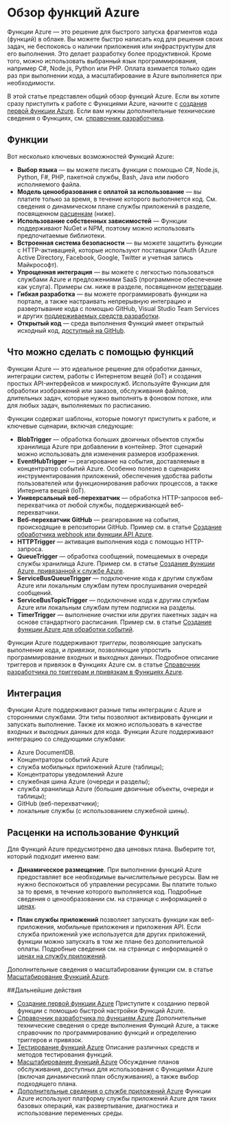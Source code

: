 <properties
   pageTitle="Обзор функций Azure | Microsoft Azure"
   description="Узнайте, как использовать Функции Azure для оптимизации асинхронных рабочих нагрузок за считанные минуты."
   services="functions"
   documentationCenter="na"
   authors="mattchenderson"
   manager="erikre"
   editor=""
   tags=""
   keywords="функции azure, функции, обработка событий, веб-перехватчики, динамические вычисления, независимая архитектура"/>

<tags
   ms.service="functions"
   ms.devlang="multiple"
   ms.topic="get-started-article"
   ms.tgt_pltfrm="multiple"
   ms.workload="na"
   ms.date="05/08/2016"
   ms.author="cfowler;mahender;glenga"/>
   
   
# Обзор функций Azure

Функции Azure — это решение для быстрого запуска фрагментов кода (функций) в облаке. Вы можете быстро написать код для решения своих задач, не беспокоясь о наличии приложения или инфраструктуры для его выполнения. Это делает разработку более продуктивной. Кроме того, можно использовать выбранный язык программирования, например C#, Node.js, Python или PHP. Оплата взимается только один раз при выполнении кода, а масштабирование в Azure выполняется при необходимости.

В этой статье представлен общий обзор функций Azure. Если вы хотите сразу приступить к работе с Функциями Azure, начните с [создания первой функции Azure](functions-create-first-azure-function.md). Если вам нужны дополнительные технические сведения о Функциях, см. [справочник разработчика](functions-reference.md).

## Функции

Вот несколько ключевых возможностей Функций Azure:
    
* **Выбор языка** — вы можете писать функции с помощью C#, Node.js, Python, F#, PHP, пакетной службы, Bash, Java или любого исполняемого файла.  
* **Модель ценообразования с оплатой за использование** — вы платите только за время, в течение которого выполняется код. См. сведения о динамическом плане службы приложений в разделе, посвященном [расценкам](#pricing) (ниже).  
* **Использование собственных зависимостей** — Функции поддерживают NuGet и NPM, поэтому можно использовать предпочитаемые библиотеки.  
* **Встроенная система безопасности** — вы можете защитить функции с HTTP-активацией, которые используют поставщики OAuth (Azure Active Directory, Facebook, Google, Twitter и учетная запись Майкрософт).  
* **Упрощенная интеграция** — вы можете с легкостью пользоваться службами Azure и предложениями SaaS (программное обеспечение как услуга). Примеры см. ниже в разделе, посвященном [интеграции](#integrations).  
* **Гибкая разработка** — вы можете программировать функции на портале, а также настраивать непрерывную интеграцию и развертывание кода с помощью GitHub, Visual Studio Team Services и других [поддерживаемых средств разработки](../app-service-web/web-sites-deploy.md#deploy-using-an-ide).  
* **Открытый код** — среда выполнения Функций имеет открытый исходный код, [доступный на GitHub](https://github.com/azure/azure-webjobs-sdk-script).  

## Что можно сделать с помощью функций

Функции Azure — это идеальное решение для обработки данных, интеграции систем, работы с Интернетом вещей (IoT) и создания простых API-интерфейсов и микрослужб. Используйте Функции для обработки изображений или заказов, обслуживания файлов, длительных задач, которые нужно выполнять в фоновом потоке, или для любых задач, выполняемых по расписанию.

Функции содержат шаблоны, которые помогут приступить к работе, и ключевые сценарии, включая следующие:

* **BlobTrigger** — обработка больших двоичных объектов службы хранилища Azure при добавлении в контейнер. Этот сценарий можно использовать для изменения размеров изображения.
* **EventHubTrigger** — реагирование на события, доставляемые в концентратор событий Azure. Особенно полезно в сценариях инструментирования приложений, обеспечения удобства работы пользователей или функционирования рабочих процессов, а также Интернета вещей (IoT).
* **Универсальный веб-перехватчик** — обработка HTTP-запросов веб-перехватчика от любой службы, поддерживающей веб-перехватчики.
* **Веб-перехватчик GitHub** — реагирование на события, происходящие в репозитории GitHub. Пример см. в статье [Создание обработчика webhook или функции API Azure](functions-create-a-web-hook-or-api-function.md).
* **HTTPTrigger** — активация выполнения кода с помощью HTTP-запроса.
* **QueueTrigger** — обработка сообщений, помещаемых в очереди службы хранилища Azure. Пример см. в статье [Создание функции Azure, привязанной к службе Azure](functions-create-an-azure-connected-function.md).
* **ServiceBusQueueTrigger** — подключение кода к другим службам Azure или локальным службам путем прослушивания очередей сообщений. 
* **ServiceBusTopicTrigger** — подключение кода к другим службам Azure или локальным службам путем подписки на разделы. 
* **TimerTrigger** — выполнение очистки или других пакетных задач на основе стандартного расписания. Пример см. в статье [Создание функции Azure для обработки событий](functions-create-an-event-processing-function.md).

Функции Azure поддерживают *триггеры*, позволяющие запускать выполнение кода, и *привязки*, позволяющие упростить программирование входных и выходных данных. Подробное описание триггеров и привязок в Функциях Azure см. в статье [Справочник разработчика по триггерам и привязкам в Функциях Azure](functions-triggers-bindings.md).


## <a name="integrations"></a>Интеграция

Функции Azure поддерживают разные типы интеграции с Azure и сторонними службами. Эти типы позволяют активировать функции и запускать выполнение. Также их можно использовать в качестве входных и выходных данных для кода. Функции Azure поддерживают интеграцию со следующими службами:

* Azure DocumentDB.
* Концентраторы событий Azure 
* служба мобильных приложений Azure (таблицы);
* Концентраторы уведомлений Azure
* служебная шина Azure (очереди и разделы);
* служба хранилища Azure (большие двоичные объекты, очереди и таблицы); 
* GitHub (веб-перехватчики);
* локальные службы (с использованием служебной шины).

## <a name="pricing"></a>Расценки на использование Функций

Для Функций Azure предусмотрено два ценовых плана. Выберите тот, который подходит именно вам:

* **Динамическое размещение**. При выполнении функций Azure предоставляет все необходимые вычислительные ресурсы. Вам не нужно беспокоиться об управлении ресурсами. Вы платите только за то время, в течение которого выполняется код. Подробные сведения о ценообразовании см. на странице с информацией о [ценах](/pricing/details/functions). 

* **План службы приложений** позволяет запускать функции как веб-приложения, мобильные приложения и приложения API. Если служба приложений уже используется для других приложений, функции можно запускать в том же плане без дополнительной оплаты. Подробные сведения см. на странице с информацией о [ценах на службу приложений](/pricing/details/app-service/).

Дополнительные сведения о масштабировании функции см. в статье [Масштабирование Функций Azure](functions-scale.md).

##Дальнейшие действия

+ [Создание первой функции Azure](functions-create-first-azure-function.md) Приступите к созданию первой функции с помощью быстрой настройки Функций Azure. 
+ [Справочник разработчика по функциям Azure](functions-reference.md) Дополнительные технические сведения о среде выполнения Функций Azure, а также справочник по программированию функций и определению триггеров и привязок.
+ [Тестирование функций Azure](functions-test-a-function.md) Описание различных средств и методов тестирования функций.
+ [Масштабирование функций Azure](functions-scale.md) Обсуждение планов обслуживания, доступных для использования с Функциями Azure (включая динамический план обслуживания), а также выбор подходящего плана. 
+ [Дополнительные сведения о службе приложений Azure](../app-service/app-service-value-prop-what-is.md) Функции Azure используют платформу службы приложений Azure для таких базовых операций, как развертывание, диагностика и использование переменных среды. 

<!---HONumber=AcomDC_0608_2016-->